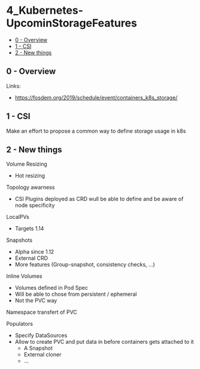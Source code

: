 # 4_Kubernetes-UpcominStorageFeatures


<!-- MarkdownTOC -->

- [0 - Overview](#0---overview)
- [1 - CSI](#1---csi)
- [2 - New things](#2---new-things)

<!-- /MarkdownTOC -->



## 0 - Overview

Links:
- https://fosdem.org/2019/schedule/event/containers_k8s_storage/



## 1 - CSI

Make an effort to propose a common way to define storage usage in k8s



## 2 - New things

Volume Resizing
- Hot resizing

Topology awarness
- CSI Plugins deployed as CRD wull be able to define and be aware of node specificity

LocalPVs
- Targets 1.14

Snapshots
- Alpha since 1.12
- External CRD
- More features (Group-snapshot, consistency checks, ...)

Inline Volumes
- Volumes defined in Pod Spec
- Will be able to chose from persistent / ephemeral
- Not the PVC way

Namespace transfert of PVC

Populators
- Specify DataSources
- Allow to create PVC and put data in before containers gets attached to it
  + A Snapshot
  + External cloner
  + ...


